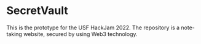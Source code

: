 # SecretVault

This is the prototype for the USF HackJam 2022. The repository is a note-taking website, secured by using Web3 technology.

